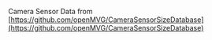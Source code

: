 Camera Sensor Data from [https://github.com/openMVG/CameraSensorSizeDatabase](https://github.com/openMVG/CameraSensorSizeDatabase)